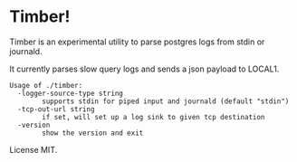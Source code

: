 Timber!
=======

Timber is an experimental utility to parse postgres logs from stdin or journald.

It currently parses slow query logs and sends a json payload to LOCAL1.

```
Usage of ./timber:
  -logger-source-type string
        supports stdin for piped input and journald (default "stdin")
  -tcp-out-url string
        if set, will set up a log sink to given tcp destination
  -version
        show the version and exit
```

License MIT.

